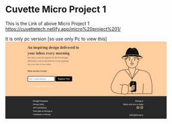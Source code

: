
# Cuvette Micro Project 1

This is the Link of above Micro Project 1 
https://cuvettetech.netlify.app/micro%20project%201/

It is only pc version [so use only Pc to view this]
![Logo](https://raw.githubusercontent.com/AJIT-KUMAR-PANDIT/Cuvette-Tech/main/Micro%20Project%201/img/Micro%20Project%201%20Screenshot%20.png)

